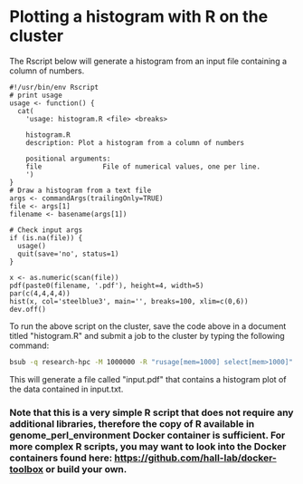 # Plotting a histogram with R on the cluster

The Rscript below will generate a histogram from an input file containing a column of numbers.

```
#!/usr/bin/env Rscript
# print usage
usage <- function() {
  cat(
    'usage: histogram.R <file> <breaks>
    
    histogram.R
    description: Plot a histogram from a column of numbers
    
    positional arguments:
    file               File of numerical values, one per line.
    ')
}
# Draw a histogram from a text file
args <- commandArgs(trailingOnly=TRUE)
file <- args[1]
filename <- basename(args[1])

# Check input args
if (is.na(file)) {
  usage()
  quit(save='no', status=1)
}

x <- as.numeric(scan(file))
pdf(paste0(filename, '.pdf'), height=4, width=5)
par(c(4,4,4,4))
hist(x, col='steelblue3', main='', breaks=100, xlim=c(0,6))
dev.off()
```

To run the above script on the cluster, save the code above in a document titled "histogram.R" and submit a job to the cluster by typing the following command:
```bash
bsub -q research-hpc -M 1000000 -R "rusage[mem=1000] select[mem>1000]" -oo %J.log -a "docker(registry.gsc.wustl.edu/genome/genome_perl_environment)" "Rscript histogram.R input.txt"
```
This will generate a file called "input.pdf" that contains a histogram plot of the data contained in input.txt.
### Note that this is a very simple R script that does not require any additional libraries, therefore the copy of R available in genome_perl_environment Docker container is sufficient. For more complex R scripts, you may want to look into the Docker containers found here: https://github.com/hall-lab/docker-toolbox or build your own.

